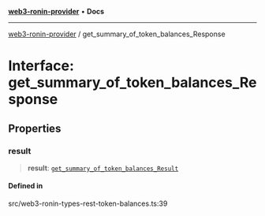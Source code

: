 [**web3-ronin-provider**](../README.md) • **Docs**

***

[web3-ronin-provider](../globals.md) / get\_summary\_of\_token\_balances\_Response

# Interface: get\_summary\_of\_token\_balances\_Response

## Properties

### result

> **result**: [`get_summary_of_token_balances_Result`](get_summary_of_token_balances_Result.md)

#### Defined in

src/web3-ronin-types-rest-token-balances.ts:39
